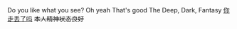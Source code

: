 Do you like what you see?
Oh yeah
That's good
The Deep, Dark, Fantasy
[你走丢了吗](toast7426.github.io)
~~本人精神状态良好~~
